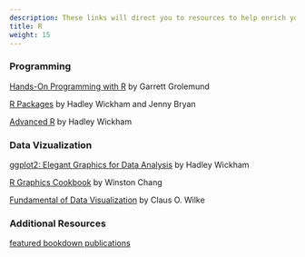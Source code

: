 ```yaml
---
description: These links will direct you to resources to help enrich your R skills
title: R
weight: 15
---
```


### Programming 

[Hands-On Programming with R](https://rstudio-education.github.io/hopr/) by Garrett Grolemund

[R Packages](https://r-pkgs.org/) by Hadley Wickham and Jenny Bryan

[Advanced R](https://adv-r.hadley.nz/) by Hadley Wickham

### Data Vizualization

[ggplot2: Elegant Graphics for Data Analysis](https://ggplot2-book.org/) by Hadley Wickham

[R Graphics Cookbook](https://r-graphics.org/) by Winston Chang

[Fundamental of Data Visualization](https://serialmentor.com/dataviz/) by Claus O. Wilke

### Additional Resources

[featured bookdown publications](https://bookdown.org/)